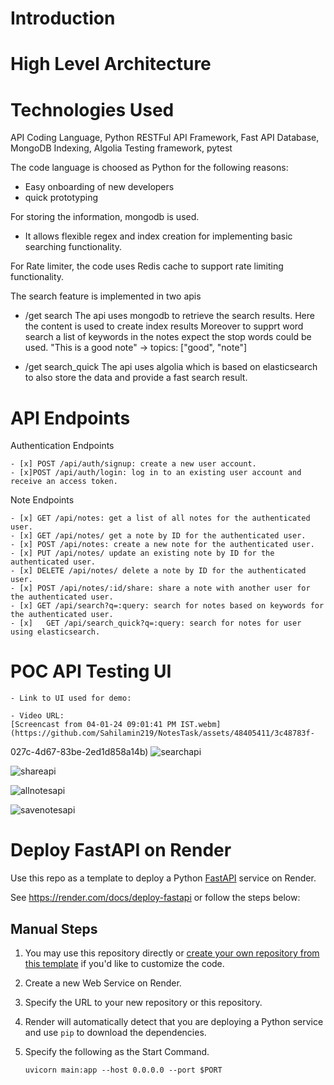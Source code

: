 # Introduction

# High Level Architecture

# Technologies Used

API Coding Language, Python
RESTFul API Framework, Fast API
Database, MongoDB
Indexing, Algolia
Testing framework, pytest

The code language is choosed as Python for the following reasons:
- Easy onboarding of new developers
- quick prototyping

For storing the information, mongodb is used.
- It allows flexible regex and index creation for implementing basic searching functionality.

For Rate limiter, the code uses Redis cache to support rate limiting functionality.

The search feature is implemented in two apis
- /get search
The api uses mongodb to retrieve the search results. Here the content is used to create index results
Moreover to supprt word search a list of keywords in the notes expect the stop words could be used.
"This is a good note" -> topics: ["good", "note"]

- /get search_quick
The api uses algolia which is based on elasticsearch to also store the data and provide a fast search result.


# API Endpoints

Authentication Endpoints

    - [x] POST /api/auth/signup: create a new user account.
    - [x]POST /api/auth/login: log in to an existing user account and receive an access token.

Note Endpoints

    - [x] GET /api/notes: get a list of all notes for the authenticated user.
    - [x] GET /api/notes/ get a note by ID for the authenticated user.
    - [x] POST /api/notes: create a new note for the authenticated user.
    - [x] PUT /api/notes/ update an existing note by ID for the authenticated user.
    - [x] DELETE /api/notes/ delete a note by ID for the authenticated user.
    - [x] POST /api/notes/:id/share: share a note with another user for the authenticated user.
    - [x] GET /api/search?q=:query: search for notes based on keywords for the authenticated user.
    - [x]   GET /api/search_quick?q=:query: search for notes for user using elasticsearch.

# POC API Testing UI
    - Link to UI used for demo: 
    
    - Video URL: 
    [Screencast from 04-01-24 09:01:41 PM IST.webm](https://github.com/Sahilamin219/NotesTask/assets/48405411/3c48783f-
027c-4d67-83be-2ed1d858a14b)
![searchapi](https://github.com/Sahilamin219/NotesTask/assets/48405411/78cfa0e5-5181-481d-bc50-a1d735df68f0)

![shareapi](https://github.com/Sahilamin219/NotesTask/assets/48405411/c86d82ef-d1ac-4f90-876c-201eb634698b)

![allnotesapi](https://github.com/Sahilamin219/NotesTask/assets/48405411/50db3a5b-f499-41e1-b2a2-1bb2e9164d28)

![savenotesapi](https://github.com/Sahilamin219/NotesTask/assets/48405411/ae9f668c-7ff7-42e8-b6b0-8a514c2ec35e)




# Deploy FastAPI on Render

Use this repo as a template to deploy a Python [FastAPI](https://fastapi.tiangolo.com) service on Render.

See https://render.com/docs/deploy-fastapi or follow the steps below:

## Manual Steps

1. You may use this repository directly or [create your own repository from this template](https://github.com/render-examples/fastapi/generate) if you'd like to customize the code.
2. Create a new Web Service on Render.
3. Specify the URL to your new repository or this repository.
4. Render will automatically detect that you are deploying a Python service and use `pip` to download the dependencies.
5. Specify the following as the Start Command.

    ```shell
    uvicorn main:app --host 0.0.0.0 --port $PORT
    ```
